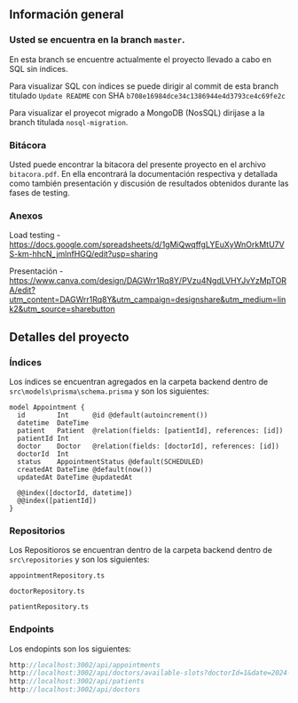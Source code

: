 ## Información general
### Usted se encuentra en la branch `master`. 
En esta branch se encuentre actualmente el proyecto llevado a cabo en SQL sin indices. 

Para visualizar SQL con índices se puede dirigir al commit de esta branch titulado `Update README` con SHA `b708e16984dce34c1386944e4d3793ce4c69fe2c`

Para visualizar el proyecot migrado a MongoDB (NosSQL) dirijase a la branch titulada `nosql-migration`.

### Bitácora
Usted puede encontrar la bitacora del presente proyecto en el archivo `bitacora.pdf`. En ella encontrará la documentación respectiva y detallada como también presentación y discusión de resultados obtenidos durante las fases de testing.

### Anexos
Load testing - https://docs.google.com/spreadsheets/d/1gMiQwqffgLYEuXyWnOrkMtU7VS-km-hhcN_jmlnfHGQ/edit?usp=sharing

Presentación - https://www.canva.com/design/DAGWrr1Rq8Y/PVzu4NgdLVHYJvYzMpTORA/edit?utm_content=DAGWrr1Rq8Y&utm_campaign=designshare&utm_medium=link2&utm_source=sharebutton

## Detalles del proyecto

### Índices
Los índices se encuentran agregados en la carpeta backend dentro de `src\models\prisma\schema.prisma` y son los siguientes:
```prisma
model Appointment {
  id        Int      @id @default(autoincrement())
  datetime  DateTime
  patient   Patient  @relation(fields: [patientId], references: [id])
  patientId Int
  doctor    Doctor   @relation(fields: [doctorId], references: [id])
  doctorId  Int
  status    AppointmentStatus @default(SCHEDULED)
  createdAt DateTime @default(now())
  updatedAt DateTime @updatedAt

  @@index([doctorId, datetime])
  @@index([patientId])
}
```


### Repositorios
Los Repositioros se encuentran dentro de la carpeta backend dentro de `src\repositories` y son los siguientes:

`appointmentRepository.ts`

`doctorRepository.ts`

`patientRepository.ts`

### Endpoints
Los endopints son los siguientes:
```typescript
http://localhost:3002/api/appointments
http://localhost:3002/api/doctors/available-slots?doctorId=1&date=2024-10-28
http://localhost:3002/api/patients
http://localhost:3002/api/doctors
```
